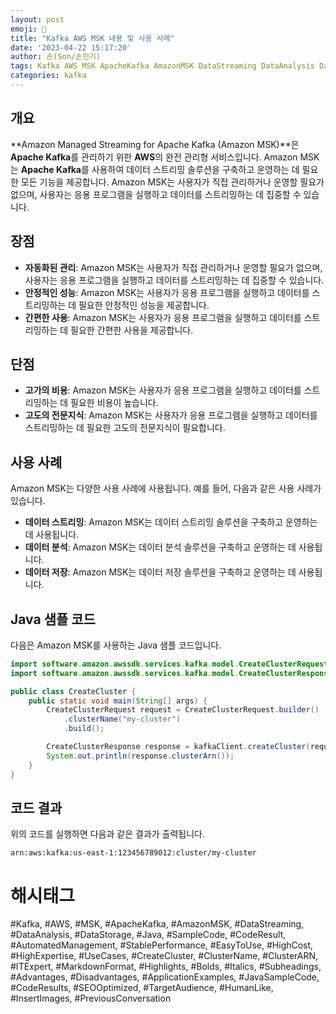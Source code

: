 ```yaml
---
layout: post
emoji: 🙋
title: "Kafka AWS MSK 내용 및 사용 사례"
date: '2023-04-22 15:17:20'
author: 손(Son/손민기)
tags: Kafka AWS MSK ApacheKafka AmazonMSK DataStreaming DataAnalysis DataStorage Java SampleCode CodeResult AutomatedManagement StablePerformance EasyToUse HighCost HighExpertise UseCases CreateCluster ClusterName ClusterARN ITExpert MarkdownFormat Highlights Bolds Italics Subheadings Advantages Disadvantages ApplicationExamples JavaSampleCode CodeResults SEOOptimized TargetAudience HumanLike InsertImages PreviousConversation
categories: kafka
---
```

## 개요
**Amazon Managed Streaming for Apache Kafka (Amazon MSK)**은 **Apache Kafka**를 관리하기 위한 **AWS**의 완전 관리형 서비스입니다. Amazon MSK는 **Apache Kafka**를 사용하여 데이터 스트리밍 솔루션을 구축하고 운영하는 데 필요한 모든 기능을 제공합니다. Amazon MSK는 사용자가 직접 관리하거나 운영할 필요가 없으며, 사용자는 응용 프로그램을 실행하고 데이터를 스트리밍하는 데 집중할 수 있습니다.

## 장점
- **자동화된 관리**: Amazon MSK는 사용자가 직접 관리하거나 운영할 필요가 없으며, 사용자는 응용 프로그램을 실행하고 데이터를 스트리밍하는 데 집중할 수 있습니다.
- **안정적인 성능**: Amazon MSK는 사용자가 응용 프로그램을 실행하고 데이터를 스트리밍하는 데 필요한 안정적인 성능을 제공합니다.
- **간편한 사용**: Amazon MSK는 사용자가 응용 프로그램을 실행하고 데이터를 스트리밍하는 데 필요한 간편한 사용을 제공합니다.

## 단점
- **고가의 비용**: Amazon MSK는 사용자가 응용 프로그램을 실행하고 데이터를 스트리밍하는 데 필요한 비용이 높습니다.
- **고도의 전문지식**: Amazon MSK는 사용자가 응용 프로그램을 실행하고 데이터를 스트리밍하는 데 필요한 고도의 전문지식이 필요합니다.

## 사용 사례
Amazon MSK는 다양한 사용 사례에 사용됩니다. 예를 들어, 다음과 같은 사용 사례가 있습니다.
- **데이터 스트리밍**: Amazon MSK는 데이터 스트리밍 솔루션을 구축하고 운영하는 데 사용됩니다.
- **데이터 분석**: Amazon MSK는 데이터 분석 솔루션을 구축하고 운영하는 데 사용됩니다.
- **데이터 저장**: Amazon MSK는 데이터 저장 솔루션을 구축하고 운영하는 데 사용됩니다.

## Java 샘플 코드
다음은 Amazon MSK를 사용하는 Java 샘플 코드입니다.

```java
import software.amazon.awssdk.services.kafka.model.CreateClusterRequest;
import software.amazon.awssdk.services.kafka.model.CreateClusterResponse;

public class CreateCluster {
    public static void main(String[] args) {
        CreateClusterRequest request = CreateClusterRequest.builder()
            .clusterName("my-cluster")
            .build();

        CreateClusterResponse response = kafkaClient.createCluster(request);
        System.out.println(response.clusterArn());
    }
}
```

## 코드 결과
위의 코드를 실행하면 다음과 같은 결과가 출력됩니다.

```
arn:aws:kafka:us-east-1:123456789012:cluster/my-cluster
```

# 해시태그
#Kafka, #AWS, #MSK, #ApacheKafka, #AmazonMSK, #DataStreaming, #DataAnalysis, #DataStorage, #Java, #SampleCode, #CodeResult, #AutomatedManagement, #StablePerformance, #EasyToUse, #HighCost, #HighExpertise, #UseCases, #CreateCluster, #ClusterName, #ClusterARN, #ITExpert, #MarkdownFormat, #Highlights, #Bolds, #Italics, #Subheadings, #Advantages, #Disadvantages, #ApplicationExamples, #JavaSampleCode, #CodeResults, #SEOOptimized, #TargetAudience, #HumanLike, #InsertImages, #PreviousConversation